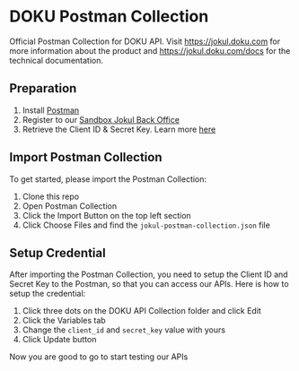# DOKU Postman Collection

Official Postman Collection for DOKU API. Visit https://jokul.doku.com for more information about the product and https://jokul.doku.com/docs for the technical documentation.

## Preparation

1. Install [Postman](https://www.postman.com/downloads/)
1. Register to our [Sandbox Jokul Back Office](https://sandbox.doku.com/bo/sandbox-registration)
1. Retrieve the Client ID & Secret Key. Learn more [here](https://jokul.doku.com/docs/docs/getting-started/retrieve-credential)

## Import Postman Collection

To get started, please import the Postman Collection:

1. Clone this repo
1. Open Postman Collection
1. Click the Import Button on the top left section
1. Click Choose Files and find the `jokul-postman-collection.json` file

## Setup Credential

After importing the Postman Collection, you need to setup the Client ID and Secret Key to the Postman, so that you can access our APIs. Here is how to setup the credential:

1. Click three dots on the DOKU API Collection folder and click Edit
1. Click the Variables tab
1. Change the `client_id` and `secret_key` value with yours
1. Click Update button

Now you are good to go to start testing our APIs
